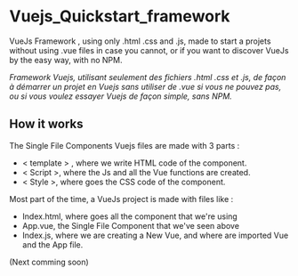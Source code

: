 # Vuejs_Quickstart_framework
VueJs Framework , using only .html .css and .js, made to start a projets without using .vue files in case you cannot, or if you want to discover VueJs by the easy way, with no NPM.

*Framework Vuejs, utilisant seulement des fichiers .html .css et .js, de façon à démarrer un projet en Vuejs sans utiliser de .vue si vous ne pouvez pas, ou si vous voulez essayer Vuejs de façon simple, sans NPM.*

## How it works
The Single File Components Vuejs files are made with 3 parts :

 - < template > , where we write HTML code of the component.
 - < Script >, where the Js and all the Vue functions are created.
 - < Style >, where goes the CSS code of the component.

Most part of the time, a VueJs project is made with files like :

 - Index.html, where goes all the component that we're using
 - App.vue, the Single File Component that we've seen above
 - Index.js, where we are creating a New Vue, and where are imported Vue and the App file.

(Next comming soon)

